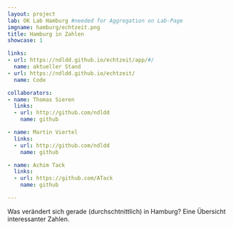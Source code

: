 ```yaml
---
layout: project
lab: OK Lab Hamburg #needed for Aggregation on Lab-Page
imgname: hamburg/echtzeit.png
title: Hamburg in Zahlen
showcase: 1

links:
- url: https://ndldd.github.io/echtzeit/app/#/
  name: aktueller Stand
- url: https://ndldd.github.io/echtzeit/
  name: Code

collaborators:
- name: Thomas Sieren
  links:
  - url: http://github.com/ndldd
    name: github

- name: Martin Viertel
  links:
  - url: http://github.com/ndldd
    name: github

- name: Achim Tack
  links:
  - url: https://github.com/ATack
    name: github

---
```


Was verändert sich gerade (durchschtnittlich) in Hamburg? Eine Übersicht interessanter Zahlen.
